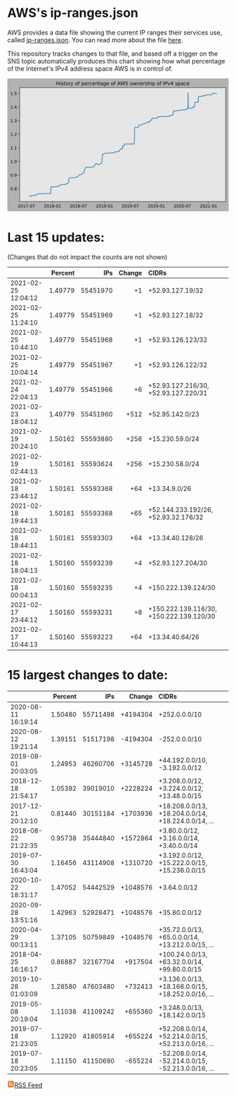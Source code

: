 # AWS's ip-ranges.json

AWS provides a data file showing the current IP ranges their
services use, called [ip-ranges.json](https://ip-ranges.amazonaws.com/ip-ranges.json).  You 
can read more about the file [here](https://docs.aws.amazon.com/general/latest/gr/aws-ip-ranges.html).

This repository tracks changes to that file, and based off a trigger on the SNS topic 
automatically produces this chart showing how what percentage of the Internet's IPv4 
address space AWS is in control of.

![History of AWS](history_count.svg)

# Last 15 updates:

(Changes that do not impact the counts are not shown)

| | Percent | IPs | Change | CIDRs |
| :--- | ---: | ---: | ---: | :--- |
| 2021-02-25 12:04:12 | 1.49779 | 55451970 | +1 | +52.93.127.19/32 |
| 2021-02-25 11:24:10 | 1.49779 | 55451969 | +1 | +52.93.127.18/32 |
| 2021-02-25 10:44:10 | 1.49779 | 55451968 | +1 | +52.93.126.123/32 |
| 2021-02-25 10:04:14 | 1.49779 | 55451967 | +1 | +52.93.126.122/32 |
| 2021-02-24 22:04:13 | 1.49779 | 55451966 | +6 | +52.93.127.216/30, +52.93.127.220/31 |
| 2021-02-23 18:04:12 | 1.49779 | 55451960 | +512 | +52.95.142.0/23 |
| 2021-02-19 20:24:10 | 1.50162 | 55593880 | +256 | +15.230.59.0/24 |
| 2021-02-19 02:44:13 | 1.50161 | 55593624 | +256 | +15.230.58.0/24 |
| 2021-02-18 23:44:12 | 1.50161 | 55593368 | +64 | +13.34.9.0/26 |
| 2021-02-18 19:44:13 | 1.50161 | 55593368 | +65 | +52.144.233.192/26, +52.93.32.176/32 |
| 2021-02-18 18:44:11 | 1.50161 | 55593303 | +64 | +13.34.40.128/26 |
| 2021-02-18 18:04:13 | 1.50160 | 55593239 | +4 | +52.93.127.204/30 |
| 2021-02-18 00:04:13 | 1.50160 | 55593235 | +4 | +150.222.139.124/30 |
| 2021-02-17 23:44:12 | 1.50160 | 55593231 | +8 | +150.222.139.116/30, +150.222.139.120/30 |
| 2021-02-17 10:44:13 | 1.50160 | 55593223 | +64 | +13.34.40.64/26 |


# 15 largest changes to date:

| | Percent | IPs | Change | CIDRs |
| :--- | ---: | ---: | ---: | :--- |
| 2020-08-11 16:19:14 | 1.50480 | 55711498 | +4194304 | +252.0.0.0/10 |
| 2020-08-12 19:21:14 | 1.39151 | 51517198 | -4194304 | -252.0.0.0/10 |
| 2019-08-01 20:03:05 | 1.24953 | 46260706 | +3145728 | +44.192.0.0/10, -3.192.0.0/12 |
| 2018-12-18 21:54:17 | 1.05392 | 39019010 | +2228224 | +3.208.0.0/12, +3.224.0.0/12, +13.48.0.0/15 |
| 2017-12-21 20:12:10 | 0.81440 | 30151184 | +1703936 | +18.208.0.0/13, +18.204.0.0/14, +18.224.0.0/14, ... |
| 2018-08-22 21:22:35 | 0.95738 | 35444840 | +1572864 | +3.80.0.0/12, +3.16.0.0/14, +3.40.0.0/14 |
| 2019-07-30 16:43:04 | 1.16456 | 43114908 | +1310720 | +3.192.0.0/12, +15.222.0.0/15, +15.236.0.0/15 |
| 2020-10-22 18:31:17 | 1.47052 | 54442529 | +1048576 | +3.64.0.0/12 |
| 2020-09-28 13:51:16 | 1.42963 | 52928471 | +1048576 | +35.80.0.0/12 |
| 2020-04-29 00:13:11 | 1.37105 | 50759849 | +1048576 | +35.72.0.0/13, +65.0.0.0/14, +13.212.0.0/15, ... |
| 2018-04-25 16:16:17 | 0.86887 | 32167704 | +917504 | +100.24.0.0/13, +63.32.0.0/14, +99.80.0.0/15 |
| 2019-10-28 01:03:09 | 1.28580 | 47603480 | +732413 | +3.136.0.0/13, +18.166.0.0/15, +18.252.0.0/16, ... |
| 2019-05-08 20:19:04 | 1.11038 | 41109242 | +655360 | +3.248.0.0/13, +18.142.0.0/15 |
| 2019-07-18 21:23:05 | 1.12920 | 41805914 | +655224 | +52.208.0.0/14, +52.214.0.0/15, +52.213.0.0/16, ... |
| 2019-07-18 20:23:05 | 1.11150 | 41150690 | -655224 | -52.208.0.0/14, -52.214.0.0/15, -52.213.0.0/16, ... |


[![RSS Icon](rss-icon.png)RSS Feed](https://raw.githubusercontent.com/seligman/aws-ip-ranges/master/rss.xml)
